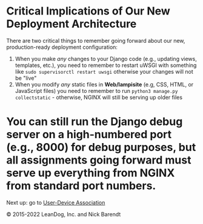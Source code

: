 # Critical Implications of Our New Deployment Architecture

There are two critical things to remember going forward about our new, production-ready deployment configuration:

1. When you make _any_ changes to your Django code (e.g., updating views, templates, etc.), you need to remember to restart uWSGI with something like `sudo supervisorctl restart uwsgi` otherwise your changes will not be "live"
1. When you modify _any_ static files in **Web/lampisite** (e.g, CSS, HTML, or JavaScript files) you need to remember to run `python3 manage.py collectstatic` - otherwise, NGINX will still be serving up older files

# You can still run the Django debug server on a high-numbered port (e.g., 8000) for debug purposes, but all assignments going forward must serve up everything from NGINX from standard port numbers.

Next up: go to [User-Device Association](../07.3_User_Device_Association/README.md)

&copy; 2015-2022 LeanDog, Inc. and Nick Barendt
